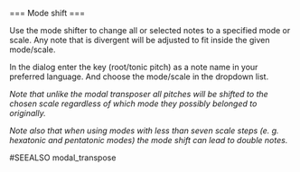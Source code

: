 === Mode shift ===

Use the mode shifter to change all or selected notes to a specified mode or scale. 
Any note that is divergent will be adjusted to fit inside the given mode/scale.

In the dialog enter the key (root/tonic pitch) as a note name in your preferred 
language. And choose the mode/scale in the dropdown list. 

*Note that unlike the modal transposer all pitches will be shifted to the chosen 
scale regardless of which mode they possibly belonged to originally.*

*Note also that when using modes with less than seven scale steps (e. g. 
hexatonic and pentatonic modes) the mode shift can lead to double notes.*


#SEEALSO
modal_transpose

